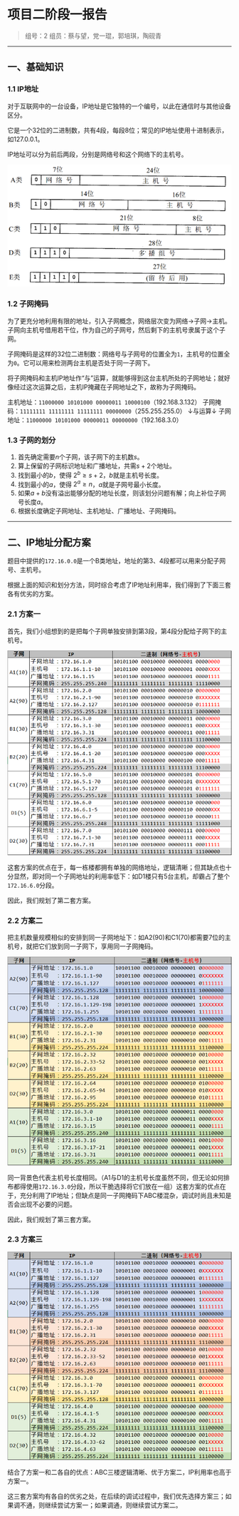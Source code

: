 # 项目二阶段一报告

> 组号：2
> 组员：蔡与望，党一琨，郭培琪，陶砚青

---

## 一、基础知识

### 1.1 IP地址

对于互联网中的一台设备，IP地址是它独特的一个编号，以此在通信时与其他设备区分。

它是一个32位的二进制数，共有4段，每段8位；常见的IP地址使用十进制表示，如127.0.0.1。

IP地址可以分为前后两段，分别是网络号和这个网络下的主机号。

![IP分类](report/2021-10-16-00-06-37.png)

### 1.2 子网掩码

为了更充分地利用有限的地址，引入子网概念，网络层次变为网络→子网→主机。子网向主机号借用若干位，作为自己的子网号，然后剩下的主机号隶属于这个子网。

子网掩码是这样的32位二进制数：网络号与子网号的位置全为`1`，主机号的位置全为`0`。它可以用来检测两台主机是否处于同一子网下。

将子网掩码和主机IP地址作“与”运算，就能够得到这台主机所处的子网地址；就好像经过这次运算之后，主机IP掩藏在子网地址之下，故称为子网掩码。

主机地址：`11000000 10101000 00000011 10000100`（192.168.3.132）
子网掩码：`11111111 11111111 11111111 00000000`（255.255.255.0）
↓与运算↓
子网地址：`11000000 10101000 00000011 00000000`（192.168.3.0）

### 1.3 子网的划分

1. 首先确定需要$n$个子网，该子网下的主机数$s$。
2. 算上保留的子网标识地址和广播地址，共需$s+2$个地址。
3. 找到最小的$b$，使得 $2^b \ge s+2$，$b$就是主机号长度。
4. 找到最小的$a$，使得 $2^a \ge n$，$a$就是子网号最小长度。
5. 如果$a+b$没有溢出能够分配的地址长度，则该划分问题有解；向上补位子网号长度$a$。
6. 根据长度确定子网地址、主机地址、广播地址、子网掩码。

---

## 二、IP地址分配方案

题目中提供的`172.16.0.0`是一个B类地址，地址的第3、4段都可以用来分配子网号、主机号。

根据上面的知识和划分方法，同时综合考虑了IP地址利用率，我们得到了下面三套各有优劣的方案。

### 2.1 方案一

首先，我们小组想到的是把每个子网单独安排到第3段，第4段分配给子网下的主机号。

![方案一](report/2021-10-15-23-23-41.png)

这套方案的优点在于，每一栋楼都拥有单独的网络地址，逻辑清晰；但其缺点也十分显然，即对同一个子网地址的利用率低下：如D1楼只有5台主机，却霸占了整个`172.16.6.0`分段。

因此，我们规划了第二套方案。

### 2.2 方案二

把主机数量规模相似的安排到同一子网地址下：如A2(90)和C1(70)都需要7位的主机号，就把它们放到同一子网下，享用同一子网掩码。

![方案二](report/2021-10-15-23-49-19.png)

同一背景色代表主机号长度相同。（A1与D1的主机号长度虽然不同，但无论如何排布都得使用`172.16.3.0`分段，所以干脆选择将它们放在一组）这套方案的优点在于，充分利用了IP地址；但缺点是同一子网掩码下ABC楼混杂，调试时尚且未知是否会出现不必要的问题。

因此，我们规划了第三套方案。

### 2.3 方案三

![方案三](report/2021-10-16-00-02-35.png)

结合了方案一和二各自的优点：ABC三楼逻辑清晰、优于方案二，IP利用率也高于方案一。

这三套方案均有各自的优劣之处，在后续的调试过程中，我们优先选择方案三；如果调不通，则继续尝试方案一；如果调通，则继续尝试方案二。
